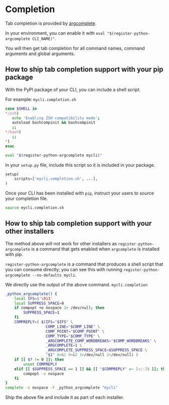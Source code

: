 # Completion #

Tab completion is provided by [argcomplete](http://pypi.python.org/pypi/argcomplete).

In your environment, you can enable it with `eval "$(register-python-argcomplete CLI_NAME)"`.

You will then get tab completion for all command names, command arguments and global arguments.

## How to ship tab completion support with your pip package ##

With the PyPI package of your CLI, you can include a shell script.

For example:
`mycli.completion.sh`

```Bash
case $SHELL in
*/zsh)
   echo 'Enabling ZSH compatibility mode';
   autoload bashcompinit && bashcompinit
   ;;
*/bash)
   ;;
*)
esac

eval "$(register-python-argcomplete mycli)"
```

In your `setup.py` file, include this script so it is included in your package.

```Python
setup(
    scripts=['mycli.completion.sh', ...],
)
```

Once your CLI has been installed with `pip`, instruct your users to source your completion file.

```Bash
source mycli.completion.sh
```

## How to ship tab completion support with your other installers ##

The method above will not work for other installers as `register-python-argcomplete` is a command that gets enabled when `argcomplete` is installed with pip.

`register-python-argcomplete` is a command that produces a shell script that you can consume directly; you can see this with running `register-python-argcomplete --no-defaults mycli`.

We directly use the output of the above command.
`mycli.completion`

```Bash
_python_argcomplete() {
    local IFS=$'\013'
    local SUPPRESS_SPACE=0
    if compopt +o nospace 2> /dev/null; then
        SUPPRESS_SPACE=1
    fi
    COMPREPLY=( $(IFS="$IFS" \
                  COMP_LINE="$COMP_LINE" \
                  COMP_POINT="$COMP_POINT" \
                  COMP_TYPE="$COMP_TYPE" \
                  _ARGCOMPLETE_COMP_WORDBREAKS="$COMP_WORDBREAKS" \
                  _ARGCOMPLETE=1 \
                  _ARGCOMPLETE_SUPPRESS_SPACE=$SUPPRESS_SPACE \
                  "$1" 8>&1 9>&2 1>/dev/null 2>/dev/null) )
    if [[ $? != 0 ]]; then
        unset COMPREPLY
    elif [[ $SUPPRESS_SPACE == 1 ]] && [[ "$COMPREPLY" =~ [=/:]$ ]]; then
        compopt -o nospace
    fi
}
complete -o nospace -F _python_argcomplete "mycli"
```

Ship the above file and include it as part of each installer.
